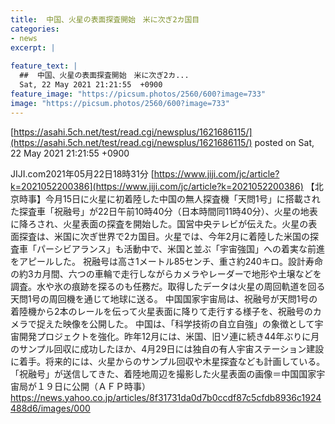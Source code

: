 ```yaml
---
title:  中国、火星の表面探査開始　米に次ぎ2カ国目  
categories:
- news
excerpt: |
  
feature_text: |
  ##  中国、火星の表面探査開始　米に次ぎ2カ...
  Sat, 22 May 2021 21:21:55  +0900
feature_image: "https://picsum.photos/2560/600?image=733"
image: "https://picsum.photos/2560/600?image=733"
---
```


[https://asahi.5ch.net/test/read.cgi/newsplus/1621686115/](https://asahi.5ch.net/test/read.cgi/newsplus/1621686115/)
posted on Sat, 22 May 2021 21:21:55  +0900

<!--more-->

JIJI.com2021年05月22日18時31分 [https://www.jiji.com/jc/article?k=2021052200386](https://www.jiji.com/jc/article?k=2021052200386) 【北京時事】今月15日に火星に初着陸した中国の無人探査機「天問1号」に搭載された探査車「祝融号」が22日午前10時40分（日本時間同11時40分）、火星の地表に降ろされ、火星表面の探査を開始した。国営中央テレビが伝えた。火星の表面探査は、米国に次ぎ世界で2カ国目。火星では、今年2月に着陸した米国の探査車「パーシビアランス」も活動中で、米国と並ぶ「宇宙強国」への着実な前進をアピールした。 祝融号は高さ1メートル85センチ、重さ約240キロ。設計寿命の約3カ月間、六つの車輪で走行しながらカメラやレーダーで地形や土壌などを調査。水や氷の痕跡を探るのも任務だ。取得したデータは火星の周回軌道を回る天問1号の周回機を通じて地球に送る。 中国国家宇宙局は、祝融号が天問1号の着陸機から2本のレールを伝って火星表面に降りて走行する様子を、祝融号のカメラで捉えた映像を公開した。 中国は、「科学技術の自立自強」の象徴として宇宙開発プロジェクトを強化。昨年12月には、米国、旧ソ連に続き44年ぶりに月のサンプル回収に成功したほか、4月29日には独自の有人宇宙ステーション建設に着手。将来的には、火星からのサンプル回収や木星探査なども計画している。　 「祝融号」が送信してきた、着陸地周辺を撮影した火星表面の画像＝中国国家宇宙局が１９日に公開（ＡＦＰ時事） https://news.yahoo.co.jp/articles/8f31731da0d7b0ccdf87c5cfdb8936c1924488d6/images/000
